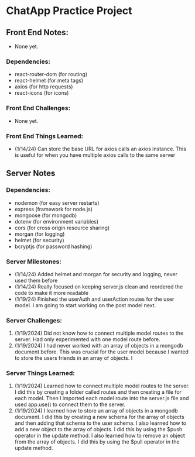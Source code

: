 <!-- *Personal Notes: -->
<!-- (1/14/24) Left on the video: 20:24, getting  alittle lost on the way he is setting up routes for register user-->

<!-- (1/18/24) Got a few minutes to work on the project today, got server side login and register working for "User Model" -->

<!-- (1/19/24) Completed the userAuth and userAction routes for the user model. I am going to start working on the conversations and messages models next. -->

<!-- (1/20/24) Completed the server side for now with messages and conversations. I am going to start working on the front end now. -->

<!-- (1/20/24) Installed react icons to start buiulding out navbar that will display using sockets for notifications. -->

# ChatApp Practice Project  

## Front End Notes: 
- None yet.

### Dependencies:
- react-router-dom (for routing)
- react-helmet (for meta tags)
- axios (for http requests)
- react-icons (for icons)

### Front End Challenges:
- None yet.


### Front End Things Learned:
- (1/14/24) Can store the base URL for axios calls an axios instance. This is useful for when you have multiple axios calls to the same server


## Server Notes
### Dependencies:
- nodemon (for easy server restarts)
- express (framework for node.js)
- mongoose (for mongodb)
- dotenv (for environment variables)
- cors (for cross origin resource sharing)
- morgan (for logging)
- helmet (for security)
- bcryptjs (for password hashing)

### Server Milestones:
- (1/14/24) Added helmet and morgan for security and logging, never used them before
- (1/14/24) Really focused on keeping server.js clean and reordered the code to make it more readable
- (1/19/24) Finished the userAuth and userAction routes for the user model. I am going to start working on the post model next.

### Server Challenges:
1. (1/19/2024) Did not know how to connect multiple model routes to the server. Had only experimented with one model route before. 
2. (1/19/2024) I had never worked with an array of objects in a mongodb document before. This was crucial for the user model because I wanted to store the users friends in an array of objects. I

### Server Things Learned:
1. (1/19/2024) Learned how to connect multiple model routes to the server. I did this by creating a folder called routes and then creating a file for each model. Then I imported each model route into the server.js file and used app.use() to connect them to the server.
2. (1/19/2024) I learned how to store an array of objects in a mongodb document. I did this by creating a new schema for the array of objects and then adding that schema to the user schema. I also learned how to add a new object to the array of objects. I did this by using the $push operator in the update method. I also learned how to remove an object from the array of objects. I did this by using the $pull operator in the update method.